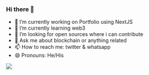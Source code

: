 ### Hi there 👋


- 🔭 I’m currently working on Portfolio using NextJS
- 🌱 I’m currently learning web3
- 🤔 I’m looking for open sources where i can contribute
- 💬 Ask me about blockchain  or anything related
- 📫 How to reach me: twitter & whatsapp
- 😄 Pronouns: He/His

<img src="https://github-readme-stats.vercel.app/api?username=Derick1530&&show_icons=true&title_color=ffffff&icon_color=bb2acf&text_color=daf7dc&bg_color=151515"/>
